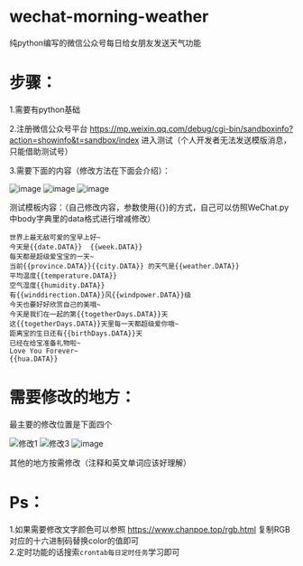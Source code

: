 # wechat-morning-weather
纯python编写的微信公众号每日给女朋友发送天气功能

# 步骤：

1.需要有python基础  
  
2.注册微信公众号平台  https://mp.weixin.qq.com/debug/cgi-bin/sandboxinfo?action=showinfo&t=sandbox/index  进入测试（个人开发者无法发送模版消息，只能借助测试号）  
  
3.需要下面的内容（修改方法在下面会介绍）：  

![image](https://user-images.githubusercontent.com/84487466/185935521-26716c4f-c8f6-4e59-9d07-982411658fe0.png)
![image](https://user-images.githubusercontent.com/84487466/185932928-431770f1-d7d5-46b9-b0c6-dcb7a21697a0.png)
![image](https://user-images.githubusercontent.com/84487466/185933228-b2ca133a-a273-4004-9ffb-34d48904c0da.png)

测试模板内容：（自己修改内容，参数使用{{}}的方式，自己可以仿照WeChat.py中body字典里的data格式进行增减修改）

```
世界上最无敌可爱的宝早上好~
今天是{{date.DATA}}  {{week.DATA}} 
每天都是超级爱宝宝的一天~ 
当前{{province.DATA}}{{city.DATA}} 的天气是{{weather.DATA}}
平均温度{{temperature.DATA}}
空气湿度{{humidity.DATA}}
有{{winddirection.DATA}}风{{windpower.DATA}}级
今天也要好好欣赏自己的美哦~ 
今天是我们在一起的第{{togetherDays.DATA}}天
这{{togetherDays.DATA}}天里每一天都超级爱你哦~
距离宝的生日还有{{birthDays.DATA}}天
已经在给宝准备礼物啦~ 
Love You Forever~ 
{{hua.DATA}}
```



# 需要修改的地方：

最主要的修改位置是下面四个  


![修改1](https://user-images.githubusercontent.com/84487466/185930408-8c4f19b4-dc84-4bc1-89d9-1bd94cc6dd68.png)
![修改3](https://user-images.githubusercontent.com/84487466/185930905-f1f0391f-3a22-433e-b6f1-fd0229600d07.png)
![image](https://user-images.githubusercontent.com/84487466/185931654-bc224b0a-d42a-4062-ad6f-4505f6ae11bc.png)

其他的地方按需修改（注释和英文单词应该好理解）  

# Ps：
  1.如果需要修改文字颜色可以参照  https://www.chanpoe.top/rgb.html  复制RGB对应的十六进制码替换color的值即可  
  2.定时功能的话搜索`crontab每日定时任务`学习即可
 
